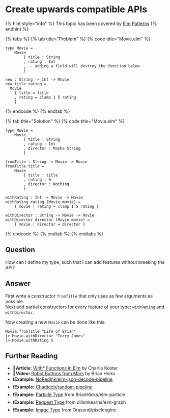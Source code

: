 # Create upwards compatible APIs

{% hint style="info" %}
This topic has been covered by [Elm Patterns](https://sporto.github.io/elm-patterns/basic/builder-pattern.html)
{% endhint %}

{% tabs %}
{% tab title="Problem" %}
{% code title="Movie.elm" %}
```text
type Movie =
    Movie 
        { title : String
        , rating : Int
        , -- adding a field will destroy the function below
        }

new : String -> Int -> Movie
new title rating =
  Movie
    { title = title
    , rating = clamp 1 5 rating
    }
```
{% endcode %}
{% endtab %}

{% tab title="Solution" %}
{% code title="Movie.elm" %}
```text
type Movie =
    Movie 
        { title : String
        , rating : Int
        , director : Maybe String
        }

fromTitle : String -> Movie -> Movie
fromTitle title =
    Movie 
        { title : title
        , rating : 0
        , director : Nothing
        }

withRating : Int -> Movie -> Movie
withRating rating (Movie movie) =
    { movie | rating = clamp 1 5 rating }

withDirector : String -> Movie -> Movie
withDirector director (Movie movie) =
    { movie | director = director }
```
{% endcode %}
{% endtab %}
{% endtabs %}

## Question

How can I define my type, such that I can add features without breaking the API?

## Answer

First write a constructor `fromTitle` that only uses as few arguments as possible.  
Next add partial constructors for every feature of your type: `withRating`  and `withDirector`.

Now creating a new `Movie` can be done like this:

```text
Movie.fromTitle "Life of Brian"
|> Movie.withDirector "Terry Jones"
|> Movie.withRating 5
```

## Further Reading

* 📄**Article:** [With\* Functions in Elm](https://medium.com/@ckoster22/with-functions-in-elm-a88dc0e1f851) by  Charlie Koster
* 🎥**Video:** [Robot Buttons from Mars](https://www.youtube.com/watch?v=PDyWP-0H4Zo) by Brian Hicks
* ❗**Example:** [NoRedInk/elm-json-decode-pipeline](https://package.elm-lang.org/packages/NoRedInk/elm-json-decode-pipeline/latest/)
* ❗**Example:** [Chadtech/random-pipeline](https://package.elm-lang.org/packages/Chadtech/random-pipeline/latest/)
* ❗**Example:** [Particle Type](https://package.elm-lang.org/packages/BrianHicks/elm-particle/latest/Particle#Particle) from BrianHicks/elm-particle
* ❗**Example:** [Request Type](https://package.elm-lang.org/packages/dillonkearns/elm-graphql/latest/Graphql-Http#withHeader) from dillonkearns/elm-graph
* ❗**Example:** [Image Type](https://package.elm-lang.org/packages/Orasund/pixelengine/latest/PixelEngine-Image#Image) from Orasund/pixelengine

